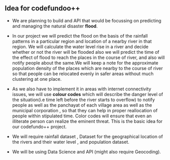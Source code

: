 ## Idea for codefundoo++

- We are planning to build and API that would be focussing on predicting and managing the natural disaster **flood**.


- In our project we will predict the flood on the basis of the rainfall patterns in a particular region and location of a nearby river in that region. We will calculate the  water level rise in a river and decide whether or not the river will be flooded also we will predict the time of the effect of flood to reach the places in the course of river, and also will notify people about the same.We will keep a note for the approximate population density of the places which are nearby to the course of river so that people can be relocated evenly in safer areas without much clustering at one place.


- As we also have to implement it in areas with internet connectivity issues, we will use **colour codes** which will describe the danger level of the situation(i.e time left before the river starts to overflow) to notify people as well as the panchayat of each village area as well as the municipal corporation , so that they can help in proper reallocation of people within stipulated time. Color codes will ensure that even an illiterate person can realize the eminent threat. This is the basic idea for our codefundo++ project.


- We will require rainfall dataset , Dataset for the geographical location of the rivers and their water level , and population dataset.


- We will be using Data Science and API (might also require Geocoding).
